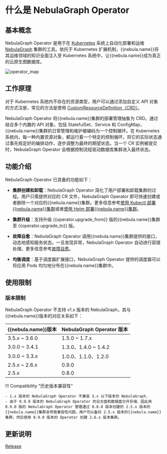 # 什么是 NebulaGraph Operator


## 基本概念

NebulaGraph Operator 是用于在 [Kubernetes](https://kubernetes.io) 系统上自动化部署和运维 [NebulaGraph](https://github.com/vesoft-inc/nebula) 集群的工具。依托于 Kubernetes 扩展机制，{{nebula.name}}将其运维领域的知识全面注入至 Kubernetes 系统中，让{{nebula.name}}成为真正的云原生图数据库。

![operator_map](https://docs-cdn.nebula-graph.com.cn/figures/operator_map_2022-09-08_18-55-18.png)

## 工作原理

对于 Kubernetes 系统内不存在的资源类型，用户可以通过添加自定义 API 对象的方式注册，常见的方法是使用 [CustomResourceDefinition（CRD）](https://kubernetes.io/docs/concepts/extend-kubernetes/api-extension/custom-resources/#customresourcedefinitions)。


NebulaGraph Operator 将{{nebula.name}}集群的部署管理抽象为 CRD。通过结合多个内置的 API 对象，包括 StatefulSet、Service 和 ConfigMap，{{nebula.name}}集群的日常管理和维护被编码为一个控制循环。在 Kubernetes 系统内，每一种内置资源对象，都运行着一个特定的控制循环，将它的实际状态通过事先规定好的编排动作，逐步调整为最终的期望状态。当一个 CR 实例被提交时，NebulaGraph Operator 会根据控制流程驱动数据库集群进入最终状态。

## 功能介绍

NebulaGraph Operator 已具备的功能如下：

- **集群创建和卸载**：NebulaGraph Operator 简化了用户部署和卸载集群的过程。用户只需提供对应的 CR 文件，NebulaGraph Operator 即可快速创建或者删除一个对应的{{nebula.name}}集群。更多信息参考[使用 Kubectl 部署{{nebula.name}}集群](3.deploy-nebula-graph-cluster/3.1create-cluster-with-kubectl.md)或者[使用 Helm 部署{{nebula.name}}集群](3.deploy-nebula-graph-cluster/3.2create-cluster-with-helm.md)。



- **集群升级**：支持升级 {{operator.upgrade_from}} 版的{{nebula.name}}集群至 {{operator.upgrade_to}} 版。  
  
- **故障自愈**：NebulaGraph Operator 调用{{nebula.name}}集群提供的接口，动态地感知服务状态。一旦发现异常，NebulaGraph Operator 自动进行容错处理。更多信息参考[故障自愈](5.operator-failover.md)。
  
- **均衡调度**：基于调度器扩展接口，NebulaGraph Operator 提供的调度器可以将应用 Pods 均匀地分布在{{nebula.name}}集群中。

## 使用限制

### 版本限制

NebulaGraph Operator 不支持 v1.x 版本的 NebulaGraph，其与{{nebula.name}}版本的对应关系如下：

| {{nebula.name}}版本 | NebulaGraph Operator 版本 |
| ------------------- | ------------------------- |
| 3.5.x ~ 3.6.0       | 1.5.0 ~ 1.7.x             |
| 3.0.0 ~ 3.4.1       | 1.3.0、1.4.0 ~ 1.4.2      |
| 3.0.0 ~ 3.3.x       | 1.0.0、1.1.0、1.2.0       |
| 2.5.x ~ 2.6.x       | 0.9.0                     |
| 2.5.x               | 0.8.0                     |


!!! Compatibility "历史版本兼容性"

    - 1.x 版本的 NebulaGraph Operator 不兼容 3.x 以下版本的 NebulaGraph.
    - 由于 0.9.0 版本的 NebulaGraph Operator 的日志盘和数据盘分开存储，因此用 0.9.0 版的 NebulaGraph Operator 管理通过 0.8.0 版本创建的 2.5.x 版本的{{nebula.name}}集群会导致兼容性问题。用户可以备份 2.5.x 版本的{{nebula.name}}集群，然后使用 0.9.0 版本的 Operator 创建 2.6.x 版本集群。

## 更新说明

[Release](https://github.com/vesoft-inc/nebula-operator/releases/tag/{{operator.tag}})
